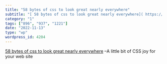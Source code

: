 ```yaml
---
title: "58 bytes of css to look great nearly everywhere"
subtitle: "[ 58 bytes of css to look great nearly everywhere]( https://gist.github.com/JoeyBurzynski/617fb62013..."
category: "1"
tags: ["896", "937", "1221"]
date: "2022-11-13"
type: "wp"
wordpress_id: 4204
---
```

[ 58 bytes of css to look great nearly everywhere]( https://gist.github.com/JoeyBurzynski/617fb6201335779f8424ad9528b72c41) –A little bit of CSS joy for your web site